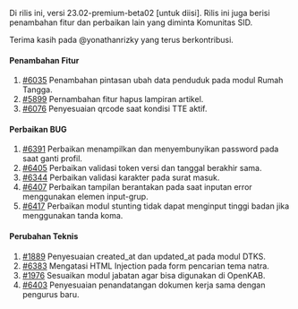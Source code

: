 Di rilis ini, versi 23.02-premium-beta02 [untuk diisi]. Rilis ini juga berisi penambahan fitur dan perbaikan lain yang diminta Komunitas SID.

Terima kasih pada @yonathanrizky yang terus berkontribusi.

#### Penambahan Fitur

1. [#6035](https://github.com/OpenSID/OpenSID/issues/6035) Penambahan pintasan ubah data penduduk pada modul Rumah Tangga.
2. [#5899](https://github.com/OpenSID/OpenSID/issues/5899) Pernambahan fitur hapus lampiran artikel.
3. [#6076](https://github.com/OpenSID/OpenSID/issues/6076) Penyesuaian qrcode saat kondisi TTE aktif.

#### Perbaikan BUG

1. [#6391](https://github.com/OpenSID/OpenSID/issues/6391) Perbaikan menampilkan dan menyembunyikan password pada saat ganti profil.
2. [#6405](https://github.com/OpenSID/OpenSID/issues/6405) Perbaikan validasi token versi dan tanggal berakhir sama.
3. [#6344](https://github.com/OpenSID/OpenSID/issues/6344) Perbaikan validasi karakter pada surat masuk.
4. [#6407](https://github.com/OpenSID/OpenSID/issues/6407) Perbaikan tampilan berantakan pada saat inputan error menggunakan elemen input-grup.
5. [#6417](https://github.com/OpenSID/OpenSID/issues/6417) Perbaikan modul stunting tidak dapat menginput tinggi badan jika menggunakan tanda koma.

#### Perubahan Teknis

1. [#1889](https://github.com/OpenSID/premium/issues/1889) Penyesuaian created_at dan updated_at pada modul DTKS.
2. [#6383](https://github.com/OpenSID/OpenSID/issues/6383) Mengatasi HTML Injection pada form pencarian tema natra.
3. [#1976](https://github.com/OpenSID/premium/issues/1976) Sesuaikan modul jabatan agar bisa digunakan di OpenKAB.
4. [#6403](https://github.com/OpenSID/OpenSID/issues/6403) Penyesuaian penandatangan dokumen kerja sama dengan pengurus baru.
